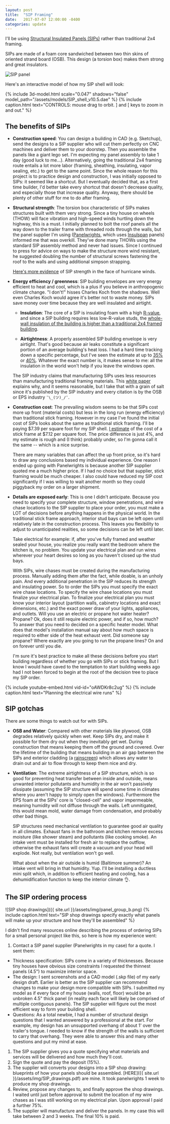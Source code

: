 ```yaml
---
layout: post
title:  "SIP Framing"
date:   2017-07-07 12:00:00 -0400
categories: update
---
```


I'll be using [Structural Insulated Panels (SIPs)](http://www.sips.org/about/frequently-asked-questions-faqs-regarding-structural-insulated-panels-sips) rather than traditional 2x4 framing. 

<!--more-->

SIPs are made of a foam core sandwiched between two thin skins of oriented strand board (OSB). This design (a torsion box) makes them strong and great insulators.

![SIP panel](http://www.powerwallgroup.com/PWR5/wp-content/uploads/2016/01/sips1.jpg)

Here's an interactive model of how my SIP shell will look:

{% include 3d-model.html scale="0.047" shadows="false" model_path="/assets/models/SIP_shell_v10.5.dae" %}
{% include caption.html text="CONTROLS: mouse drag to orbit. ] and [ keys to zoom in and out." %}

## The benefits of SIPs

- __Construction speed__: You can design a building in CAD (e.g. Sketchup), send the designs to a SIP supplier who will cut them perfectly 
  on CNC machines and deliver them to your doorstep. Then you assemble the panels like a giant lego set. 
  I'm expecting my panel assembly to take 1 day (good luck to me...). Alternatively, going the traditional 2x4 framing route entails 
  a lot more labor (framing, sheathing, insulating, vapor sealing, etc.) to get to the same point. 
  Since the whole reason for this project is to practice design and construction, I was initially opposed to SIPs: it seemed like a shortcut. 
  But I eventually decided that, as a first time builder, I'd better take every shortcut that doesn't decrease quality, and especially those 
  that increase quality. Anyway, there should be plenty of other stuff for me to do after framing.

- __Structural strength__: The torsion box characteristic of SIPs makes structures built with them very strong. 
  Since a tiny house on wheels (THOW) will face vibration and high-speed winds hurtling down the highway, this is a must. 
  I initially planned to bolt the roof panels all the way down to the trailer frame with threaded rods through the walls, 
  but the panel supplier I'm using ([Panelwrights](http://www.panelwrights.com/), which uses [Insulspan](http://www.insulspan.com/) panels) 
  informed me that was overkill. They've done many THOWs using the standard SIP assembly method and never had issues. 
  Since I continued to press for advice on ways to make the structure more wind resistant, he suggested doubling the number 
  of structural screws fastening the roof to the walls and using additional simpson strapping. 
  
  [Here's more evidence](http://www.jlconline.com/projects/disaster-resistant-building/defeating-the-wind_o) of SIP strength in the face of hurricane winds. 

- __Energy efficiency / greenness__: SIP building envelopes are very energy efficient to heat and cool, which is a plus if you believe in
  anthropogenic climate change. "I don't!" hisses Charles Koch from the shadows. Well even Charles Koch would agree it's better not to waste
  money. SIPs save money over time because they are well insulated and airtight.

  - __Insulation__: The core of a SIP is insulating foam with a high [R-value](https://en.wikipedia.org/wiki/R-value_(insulation)), and since a SIP building requires less low-R-value studs, the [whole-wall insulation of the building is higher than a traditional 2x4 framed building](https://portersips.com/downloads/WholeWallR-ValueStudy.pdf).

  - __Airtightness__: A properly assembled SIP building envelope is very airtight. That's good because air leaks constitute a significant portion of an average building's heat loss. I had a hard time tracking down a specific percentage, but I've seen the estimate at up to [35%](http://energyimpactillinois.org/waystosave/seal-air-leaks-around-your-home/?reload=y) or [40%](http://www.sips.org/downloads/sips-green-bldg11.pdf). Whatever the exact number is, it makes sense to me: all the insulation in the world won't help if you leave the windows open.

  The SIP industry claims that manufacturing SIPs uses less resources than manufacturing traditional framing materials. This 
  [white paper](http://www.sips.org/downloads/sips-green-bldg11.pdf) explains why, and it seems reasonable, but I take that with a grain of
  salt since it's published by the SIP industry and every citation is by the OSB or EPS industry `¯\_(ツ)_/¯`.

- __Construction cost__: The prevailing wisdom seems to be that SIPs cost more up front (material costs) but less in the long run 
  (energy efficiency) than traditional stick framing. However in my case I've found the initial cost of SIPs looks about the same as traditional 
  stick framing.  I'll be paying $7.39 per square foot for my SIP shell. [I estimate](https://docs.google.com/document/d/1kUC6ypYYON4-OPG9Jlb7ofMPGBbTxVwAn5nbXeAeQTc/edit?usp=sharing) 
  of the cost of a stick frame at $7.12 per square foot. The price difference is just 4%, and my estimate is rough and (I think) probably under, 
  so I'm gonna call it the same -- which is a nice surprise.

  There are many variables that can affect the up front price, so it's hard to draw any conclusions based my individual experience. 
  One reason I ended up going with Panelwrights is because another SIP supplier quoted me a much higher price. If I had no choice but that supplier, stick framing would be much cheaper. 
  I also could have reduced my SIP cost significantly if I was willing to wait another month so they could piggyback my order on a larger shipment.

- __Details are exposed early__: This is one I didn't anticipate. Because you need to specify your complete structure, window penetrations, and wire chase
  locations to the SIP supplier to place your order, you must make a LOT of decisions before anything happens in the physical world. 
  In the traditional stick frame approach, interior stud bays can be left open until relatively late in the construction process. 
  This leaves you flexibility to adjust to unanticipated realities, so some decisions can be left until later. 
  
  Take electrical for example: if, after you've fully framed and weather sealed your house, you realize 
  you really want the bedroom where the kitchen is, no problem. You update your electrical plan and run wires wherever your heart desires so long as you
  haven't closed up the stud bays. 

  With SIPs, wire chases must be created during the manufacturing process. Manually adding them after the fact, while doable, is an unholy pain. And every
  additional penetration in the SIP reduces its strength and insulating power. So to order the SIPs you must specify the exact wire chase locations.
  To specify the wire chase locations you must finalize your electrical plan. To finalize your electrical plan you must know your interior layout (partition
  walls, cabinetry locations and exact dimensions, etc.) and the exact power draw of your lights, appliances, and outlets. Will you use an electric or
  propane hot water heater? Propane? Ok, does it still require electric power, and if so, how much? To answer that you need to decided on a specific heater model.
  What does that model's installation manual say about how much space is required to either side of the heat exhaust vent. Did someone say propane? 
  Where exactly are you going to run the propane lines? On and on forever until you die.  
  
  I'm sure it's best practice to make all these decisions before you start building regardless of whether you go with SIPs or stick framing. But I know 
  I would have caved to the temptation to start building weeks ago had I not been forced to begin at the root of the decision tree to
  place my SIP order.

{% include youtube-embed.html vid-id="oAWDKr8c2ug" %}
{% include caption.html text="Planning the electrical wire runs" %}

## SIP gotchas

There are some things to watch out for with SIPs.

- __OSB and Water__: Compared with other materials like plywood, OSB degrades relatively quickly when wet.
  Keep SIPs dry, and make it possible for them dry out when they inevitably get wet.
  During construction that means keeping them off the ground and covered. Over the lifetime of the 
  building that means building in an air gap between the SIPs and exterior cladding 
  (a [rainscreen](https://en.wikipedia.org/wiki/Rainscreen)) which allows any water to drain out and
  air to flow through to keep them nice and dry.

- __Ventilation__: The extreme airtightness of a SIP structure, which is so good for preventing heat
  transfer between inside and outside, means unwanted interior pollutants and humidity in the air 
  won't passively dissipate (assuming the SIP structure will spend some time in climates where you aren't
  happy to simply open the windows). 
  Furthermore the EPS foam at the SIPs' core is "closed-cell" and vapor 
  impermeable, meaning humidity will not diffuse through the walls. Left unmitigated, this would mean 
  mold, water damage from condensation, and probably other bad things.
  
  SIP structures need mechanical ventilation to guarantee good air quality in all climates. 
  Exhaust fans in the bathroom and kitchen  remove excess moisture (like shower steam) 
  and pollutants (like cooking smoke). An intake vent must be installed for fresh air to replace the outflow, 
  otherwise the exhaust fans will create a vacuum and your head will explode. Not really, but ventilation
  won't go well.

  What about when the air outside is humid (Baltimore summer)? An intake vent will bring
  in that humidity. Yup. I'll be installing a ductless mini split which, in addition
  to efficient heating and cooling, has a dehumidification function to keep the interior climate 👌.

## The SIP ordering process 

![SIP shop drawings]({{ site.url }}/assets/img/panel_group_b.png)
{% include caption.html text="SIP shop drawings specify exactly what panels will make up your structure and how they'll be assembled" %}

I didn't find many resources online describing the process of ordering SIPs for a small 
personal project like this, so here is how my experience went:

1. Contact a SIP panel supplier (Panelwrights in my case) for a quote. I sent them:
  * Thickness specification: SIPs come in a variety of thicknesses. Because tiny houses have obvious
    size constraints I requested the thinnest panels (4.5") to maximize interior space.
  * The design: I sent screenshots and a CAD model (.skp file) of my early design draft. Earlier is better
    as the SIP supplier can recommend changes to make your design more compatible with SIPs.
    I submitted my model as if every face of my
    house (walls, roof, floor) would be an unbroken 4.5" thick panel (in reality each face will
    likely be comprised of multiple contiguous panels). The SIP supplier will figure out the most efficient way to 
    form your building shell.
  * Questions: As a total newbie, I had a number of structural design 
    questions that I wanted answered by a professional at the start. For example, my design has an 
    unsupported overhang of about 1' over the trailer's tongue. I needed to know if the strength
    of the walls is sufficient to carry that overhang. They were able to answer this and many other 
    questions and put my mind at ease.
1. The SIP supplier gives you a quote specifying what materials and services will be delivered
   and how much they'll cost.
1. Sign the quote and pay the deposit (15%). 
1. The supplier will converts your designs into a SIP shop drawing: blueprints of how your panels should be
   assembled. [HERE]({{ site.url }}/assets/img/SIP_drawings.pdf) are mine. It took panelwrights
   1 week to produce my shop drawings.
1. Review, propose any changes to, and finally approve the shop drawings. I waited until just before approval
   to submit the location of my wire chases as I was still working on my electrical plan. Upon
   approval I paid a further 75%.
1. The supplier will manufacture and deliver the panels. In my case this will take between 2 and 3 weeks.
   The final 10% is paid.
